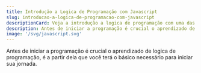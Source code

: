 ```yaml
---
title: Introdução a Logica de Programação com Javascript
slug: introducao-a-logica-de-programacao-com-javascript
descriptionCard: Veja a introdução a logica de programação com uma das linguagens mais utilizada na atualidade. 
description: Antes de iniciar a programação é crucial o aprendizado de logica de programação, é a partir dela que você terá o básico necessário para iniciar sua jornada.
image: '/svg/javascript.svg'
---
```


Antes de iniciar a programação é crucial o aprendizado de logica de programação, é a partir dela que você terá o básico necessário para iniciar sua jornada.